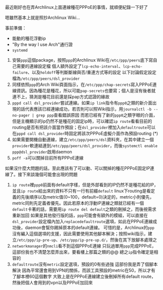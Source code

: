 最近剛好也在弄Archlinux上面連線種花PPPoE的事情，就順便紀錄一下好了

嗯雖然基本上就是照抄Archlinux Wiki…

事前準備：
- 能動的種花浮動ip
- "By the way I use Arch"通行證
- `systemd`

1. 安裝`ppp`這個package，按照`ppp`的Archlinux Wiki在`/etc/ppp/peers`底下寫自己需要的連線設定檔
  個人額外設定了`lcp-echo-interval`、`lcp-echo-failure`、以及`holdoff`等判斷斷線與否/重連方式等的設定
  以下討論假定設定檔為`/etc/ppp/peers/dsl_provider`
2. 同樣依照`ppp`的Arch Wiki頁面指示，在`/etc/ppp/chap-secrets`寫入PPPoE連線資訊。因為種花是種花，所以可能`pap-secrets`也要寫；個人是沒有後者就連不上，猜測是種花目前還是採pap方式認證的緣故
3. `pppd call dsl_provider`嘗試連線。如果`ip link`指令有`ppp0`之類的新介面出現的話代表應該已經連線成功，若否則可以照Wiki指示，用`journalctl -b --no-pager | grep ppp`查看錯誤原因
  而若已經有了新的`ppp0`之類字眼的介面，但是主機顯示的ip仍然不是種花的固定ip時，可以確認`ip route`看看目前的routing是否有把該介面當作預設；在`dsl_provider`裡加入`defaultroute`可以在`pppd call dsl_provider`時固定將該次PPPoE虛擬介面作為預設routing (*)
4. 如果需要開機自動連線，建立`/etc/ppp/peers/dsl`資料夾，在其中建立一個`provider`軟連結連到`/etc/ppp/peers/dsl_provider`，而後`systemctl enable ppp@dsl_provider`啟用daemon
5. `poff -a`可以關掉目前所有PPPoE連線

如果沒什麼大問題的話，至此應該有了可以動、可以關掉的種花PPPoE固定IP連線了。接下來談幾個可能會出現的問題

1. `ip route`裡`ppp0`前面有default字樣，但是外部看到的IP仍然不是種花給的IP，並且`ip route`給出來的資料不只有一行有前綴`default`
  linux下routing是看定義的先後順序以及metric值(0~100，default=0)決定的，metric小則優先，metric同則先定義者優先。因此若原本的浮動IP連線之類就已經有一個`default`卡著的話，需要用`ip route del default`之類的刪掉之，而後視需求重新加回
  如果是其他發行版的話，`ppp`可能會有額外的模組，可以直接在`dsl_provider`設定檔內加入`replacedefaultroute`選項，如此在PPPoE連線成功後，daemon會幫你踢掉原本的default連線。
  可惜的是，Archlinux的`ppp`沒有編入這個選項的支援，因此需要使用其他腳本解決；按照wiki指示，建立`/etc/ppp/ip-pre-up`、`/etc/ppp/ip-pre-up.d/`，然後在其下放腳本處理之
2. `networkmanager`的`nmcli`看不到這個PPPoE連線
  只玩過單用`ppp`完成PPPoE，這部份我也不清楚怎麼弄出來，要看樓上那篇之類的@@
  總之`ip`指令確定是相容的
3. `defaultroute`沒有`metric`設定選項，預設的0有些過強
  這部份我是弄了個腳本解決
  因為平常還會用到VPN的關係，而該工具預設的metric在50，所以才有了腳本裡60這個數字
  大致上是在PPPoE連線建立後刪掉所有default route，然後把個人會用到的vpn以及PPPoE加回來

